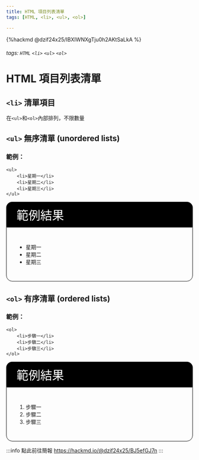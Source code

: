 ```yaml
---
title: HTML 項目列表清單
tags: [HTML, <li>, <ul>, <ol>]

---
```


{%hackmd @dzif24x25/IBXIWNXgTju0h2AKtSaLkA %}

###### tags: `HTML` `<li>` `<ul>` `<ol>`

# HTML 項目列表清單

## `<li>` 清單項目

在`<ul>`和`<ol>`內部排列，不限數量

## `<ul>` 無序清單 (unordered lists)

### 範例：

```htmlembedded=
<ul>
    <li>星期一</li>
    <li>星期二</li>
    <li>星期三</li>
</ul>
```

<div style="background-color: #000000; color: #FFFFFF;border-radius: 1rem 1rem 0rem 0rem; padding: 0.7rem 1.75rem 0.7rem 1.75rem; font-size: 2rem">
    範例結果
</div>
<div style="border: 1px solid #000000; border-radius: 1rem; padding: 1.75rem; border-radius: 0rem 0rem 1rem 1rem">
    
<ul>
    <li>星期一</li>
    <li>星期二</li>
    <li>星期三</li>
</ul>

</div>

## `<ol>` 有序清單 (ordered lists)


### 範例：

```htmlembedded=
<ol>
    <li>步驟一</li>
    <li>步驟二</li>
    <li>步驟三</li>
</ol>
```

<div style="background-color: #000000; color: #FFFFFF;border-radius: 1rem 1rem 0rem 0rem; padding: 0.7rem 1.75rem 0.7rem 1.75rem; font-size: 2rem">
    範例結果
</div>
<div style="border: 1px solid #000000; border-radius: 1rem; padding: 1.75rem; border-radius: 0rem 0rem 1rem 1rem">
    
<ol>
    <li>步驟一</li>
    <li>步驟二</li>
    <li>步驟三</li>
</ol>

</div>

:::info
點此前往簡報 https://hackmd.io/@dzif24x25/BJ5efGJ7n
:::
